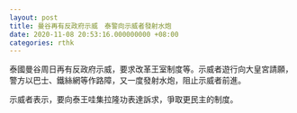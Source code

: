 ```yaml
---
layout: post
title: 曼谷再有反政府示威　泰警向示威者發射水炮
date: 2020-11-08 20:53:16.000000000 +08:00
categories: rthk
---
```


泰國曼谷周日再有反政府示威，要求改革王室制度等。示威者遊行向大皇宮請願，警方以巴士、鐵絲網等作路障，又一度發射水炮，阻止示威者前進。

示威者表示，要向泰王哇集拉隆功表達訴求，爭取更民主的制度。
